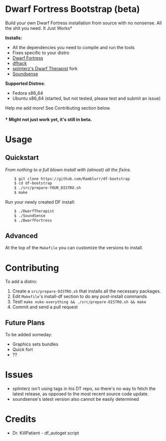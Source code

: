 # Dwarf Fortress Bootstrap (beta)

Build your own Dwarf Fortress installation from source with no nonsense. All the shit you need. It Just Works†

**Installs:**

* All the dependencies you need to compile and run the tools
* Fixes specific to your distro
* [Dwarf Fortress](http://www.bay12games.com/dwarves/)
* [dfhack](https://github.com/peterix/dfhack)
* [splinterz's Dwarf Therapist](https://code.google.com/r/splintermind-attributes/) fork
* [Soundsense](http://df.zweistein.cz/soundsense/)

**Supported Distros**:

* Fedora x86_64
* Ubuntu x86_64 (started, but not tested, please test and submit an issue)

Help me add more! See Contributing section below.

    
#### **†** Might not just work yet, it's still in beta.

# Usage 

## Quickstart

*From nothing to a full blown install with (almost) all the fixins*.

```bash
    $ git clone https://github.com/Ramblurr/df-bootstrap
    $ cd df-bootstrap
    $ ./src/prepare-YOUR_DISTRO.sh
    $ make
```

Run your newly created DF install:
```bash
    $ ./DwarfTherapist
    $ ./SoundSense
    $ ./DwarfFortress
```

## Advanced

At the top of the `Makefile` you can customize the versions to install.

# Contributing

To add a distro:

1. Create a `src/prepare-DISTRO.sh` that installs all the necessary packages.
2. Edit `Makefile`'s install-df section to do any post-install commands
3. Test! `make nuke-everything && ./src/prepare-DISTRO.sh && make`
4. Commit and send a pull request


## Future Plans

To be added someday:

* Graphics sets bundles 
* Quick fort
* ??

# Issues

* splinterz isn't using tags in his DT repo, so there's no way to fetch the latest
release, as opposed to the most recent source code update.
* soundsense's latest version also cannot be easily determined

# Credits

* Dr. KillPatient - df_autoget script

